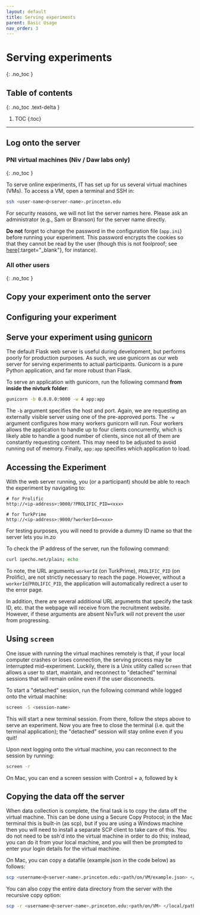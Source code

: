```yaml
---
layout: default
title: Serving experiments
parent: Basic Usage
nav_order: 3
---
```


# Serving experiments
{: .no_toc }

## Table of contents
{: .no_toc .text-delta }

1. TOC
{:toc}

---

## Log onto the server

### PNI virtual machines (Niv / Daw labs only)
{: .no_toc }

To serve online experiments, IT has set up for us several virtual machines (VMs). To access a VM, open a terminal and SSH in:

```bash
ssh <user-name>@<server-name>.princeton.edu
```

For security reasons, we will not list the server names here. Please ask an administrator (e.g., Sam or Branson) for the server name directly.

**Do not** forget to change the password in the configuration file (`app.ini`) before running your experiment. This password encrypts the cookies so that they cannot be read by the user (though this is not foolproof; see [here](https://spring.io/blog/2014/01/20/exploiting-encrypted-cookies-for-fun-and-profit){:target="_blank"}, for instance).

### All other users
{: .no_toc }

## Copy your experiment onto the server

## Configuring your experiment

## Serve your experiment using [gunicorn](https://gunicorn.org/)

The default Flask web server is useful during development, but performs poorly for production purposes. As such, we use gunicorn as our web server for serving experiments to actual participants. Gunicorn is a pure Python application, and far more robust than Flask.

To serve an application with gunicorn, run the following command **from inside the nivturk folder**:

```bash
gunicorn -b 0.0.0.0:9000 -w 4 app:app
```

The `-b` argument specifies the host and port. Again, we are requesting an externally visible server using one of the pre-approved ports. The `-w` argument configures how many workers gunicorn will run. Four workers allows the application to handle up to four clients concurrently, which is likely able to handle a good number of clients, since not all of them are constantly requesting content. This may need to be adjusted to avoid running out of memory. Finally, `app:app` specifies which application to load.

## Accessing the Experiment

With the web server running, you (or a participant) should be able to reach the experiment by navigating to:

```
# for Prolific
http://<ip-address>:9000/?PROLIFIC_PID=<xxx>

# for TurkPrime
http://<ip-address>:9000/?workerId=<xxx>
```

For testing purposes, you will need to provide a dummy ID name so that the server lets you in.zo

To check the IP address of the server, run the following command:

```bash
curl ipecho.net/plain; echo
```

To note, the URL arguments `workerId` (on TurkPrime), `PROLIFIC_PID` (on Prolific), are not strictly necessary to reach the page. However, without a `workerId`/`PROLIFIC_PID`, the application will automatically redirect a user to the error page.

In addition, there are several additional URL arguments that specify the task ID, etc. that the webpage will receive from the recruitment website. However, if these arguments are absent NivTurk will not prevent the user from progressing.

## Using `screen`

One issue with running the virtual machines remotely is that, if your local computer crashes or loses connection, the serving process may be interrupted mid-experiment. Luckily, there is a Unix utility called `screen` that allows a user to start, maintain, and reconnect to "detached" terminal sessions that will remain online even if the user disconnects.

To start a "detached" session, run the following command while logged onto the virtual machine:

```bash
screen -S <session-name>
```

This will start a new terminal session. From there, follow the steps above to serve an experiment. Now you are free to close the terminal (i.e. quit the terminal application); the "detached" session will stay online even if you quit!

Upon next logging onto the virtual machine, you can reconnect to the session by running:

```bash
screen -r
```

On Mac, you can end a screen session with Control + a, followed by k

## Copying the data off the server

When data collection is complete, the final task is to copy the data off the virtual machine. This can be done using a Secure Copy Protocol; in the Mac terminal this is built-in (as scp), but if you are using a Windows machine then you will need to install a separate SCP client to take care of this. You do not need to be ssh'd into the virtual machine in order to do this; instead, you can do it from your local machine, and you will then be prompted to enter your login details for the virtual machine.

On Mac, you can copy a datafile (example.json in the code below) as follows:

```bash
scp <username>@<server-name>.princeton.edu:<path/on/VM/example.json> </local/path/for/file>
```

You can also copy the entire data directory from the server with the recursive copy option:

```bash
scp -r <username>@<server-name>.princeton.edu:<path/on/VM> </local/path/for/folder>
```
